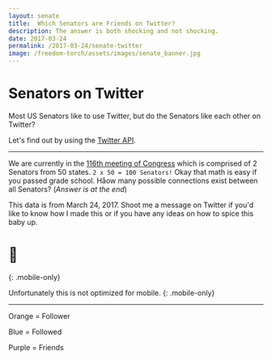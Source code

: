 ```yaml
---
layout: senate
title:  Which Senators are Friends on Twitter?
description: The answer is both shocking and not shocking.
date: 2017-03-24
permalink: /2017-03-24/senate-twitter
image: /freedom-torch/assets/images/senate_banner.jpg
---
```


# **Senators on Twitter**

Most US Senators like to use Twitter, but do the Senators like each other on Twitter? 

Let's find out by using the [Twitter API].

---

We are currently in the [116th meeting of Congress] which is comprised of 2 Senators from 50 states.  `2 x 50 = 100 Senators!` Okay that math is easy if you passed grade school. Håow many possible connections exist between all Senators? (*Answer is at the end*) 

This data is from March 24, 2017. Shoot me a message on Twitter if you'd like to know how I made this or if you have any ideas on how to spice this baby up.

# 📵 
{: .mobile-only}

Unfortunately this is not optimized for mobile.
{: .mobile-only}

---

Orange = Follower

Blue = Followed

Purple = Friends

[Twitter API]: https://developer.twitter.com/en/docs
[116th meeting of Congress]: https://en.wikipedia.org/wiki/116th_United_States_Congress